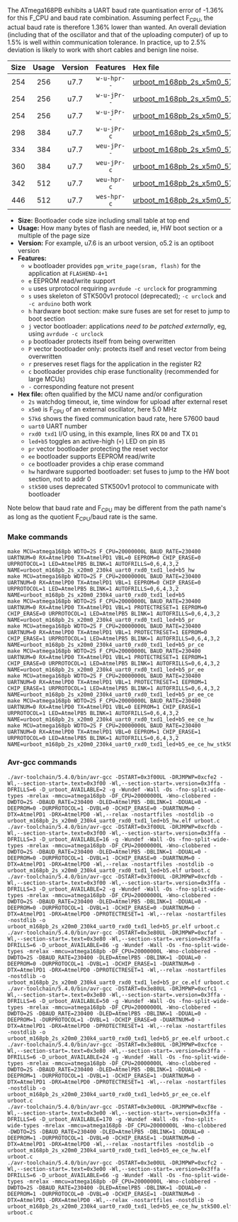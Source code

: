 The ATmega168PB exhibits a UART baud rate quantisation error of -1.36% for this F_CPU and baud rate combination. Assuming perfect F<sub>CPU</sub>, the actual baud rate is therefore 1.36% lower than wanted. An overall deviation (including that of the oscillator and that of the uploading computer) of up to 1.5% is well within communication tolerance. In practice, up to 2.5% deviation is likely to work with short cables and benign line noise.

|Size|Usage|Version|Features|Hex file|
|:-:|:-:|:-:|:-:|:--|
|254|256|u7.7|`w-u-hpr--`|[urboot_m168pb_2s_x5m0_57k6_uart0_rxd0_txd1_led+b5_hw.hex](https://raw.githubusercontent.com/stefanrueger/urboot.hex/main/mcus/atmega168pb/watchdog_2_s/external_oscillator_x/%2B5m000000_hz/%2B%2B57k6_baud/uart0_rxd0_txd1/led%2Bb5/urboot_m168pb_2s_x5m0_57k6_uart0_rxd0_txd1_led%2Bb5_hw.hex)|
|254|256|u7.7|`w-u-jPr--`|[urboot_m168pb_2s_x5m0_57k6_uart0_rxd0_txd1_led+b5.hex](https://raw.githubusercontent.com/stefanrueger/urboot.hex/main/mcus/atmega168pb/watchdog_2_s/external_oscillator_x/%2B5m000000_hz/%2B%2B57k6_baud/uart0_rxd0_txd1/led%2Bb5/urboot_m168pb_2s_x5m0_57k6_uart0_rxd0_txd1_led%2Bb5.hex)|
|254|256|u7.7|`w-u-jPr--`|[urboot_m168pb_2s_x5m0_57k6_uart0_rxd0_txd1_led+b5_pr.hex](https://raw.githubusercontent.com/stefanrueger/urboot.hex/main/mcus/atmega168pb/watchdog_2_s/external_oscillator_x/%2B5m000000_hz/%2B%2B57k6_baud/uart0_rxd0_txd1/led%2Bb5/urboot_m168pb_2s_x5m0_57k6_uart0_rxd0_txd1_led%2Bb5_pr.hex)|
|298|384|u7.7|`w-u-jPr-c`|[urboot_m168pb_2s_x5m0_57k6_uart0_rxd0_txd1_led+b5_pr_ce.hex](https://raw.githubusercontent.com/stefanrueger/urboot.hex/main/mcus/atmega168pb/watchdog_2_s/external_oscillator_x/%2B5m000000_hz/%2B%2B57k6_baud/uart0_rxd0_txd1/led%2Bb5/urboot_m168pb_2s_x5m0_57k6_uart0_rxd0_txd1_led%2Bb5_pr_ce.hex)|
|334|384|u7.7|`weu-jPr--`|[urboot_m168pb_2s_x5m0_57k6_uart0_rxd0_txd1_led+b5_pr_ee.hex](https://raw.githubusercontent.com/stefanrueger/urboot.hex/main/mcus/atmega168pb/watchdog_2_s/external_oscillator_x/%2B5m000000_hz/%2B%2B57k6_baud/uart0_rxd0_txd1/led%2Bb5/urboot_m168pb_2s_x5m0_57k6_uart0_rxd0_txd1_led%2Bb5_pr_ee.hex)|
|360|384|u7.7|`weu-jPr-c`|[urboot_m168pb_2s_x5m0_57k6_uart0_rxd0_txd1_led+b5_pr_ee_ce.hex](https://raw.githubusercontent.com/stefanrueger/urboot.hex/main/mcus/atmega168pb/watchdog_2_s/external_oscillator_x/%2B5m000000_hz/%2B%2B57k6_baud/uart0_rxd0_txd1/led%2Bb5/urboot_m168pb_2s_x5m0_57k6_uart0_rxd0_txd1_led%2Bb5_pr_ee_ce.hex)|
|342|512|u7.7|`weu-hpr-c`|[urboot_m168pb_2s_x5m0_57k6_uart0_rxd0_txd1_led+b5_ee_ce_hw.hex](https://raw.githubusercontent.com/stefanrueger/urboot.hex/main/mcus/atmega168pb/watchdog_2_s/external_oscillator_x/%2B5m000000_hz/%2B%2B57k6_baud/uart0_rxd0_txd1/led%2Bb5/urboot_m168pb_2s_x5m0_57k6_uart0_rxd0_txd1_led%2Bb5_ee_ce_hw.hex)|
|446|512|u7.7|`wes-hpr-c`|[urboot_m168pb_2s_x5m0_57k6_uart0_rxd0_txd1_led+b5_ee_ce_hw_stk500.hex](https://raw.githubusercontent.com/stefanrueger/urboot.hex/main/mcus/atmega168pb/watchdog_2_s/external_oscillator_x/%2B5m000000_hz/%2B%2B57k6_baud/uart0_rxd0_txd1/led%2Bb5/urboot_m168pb_2s_x5m0_57k6_uart0_rxd0_txd1_led%2Bb5_ee_ce_hw_stk500.hex)|

- **Size:** Bootloader code size including small table at top end
- **Usage:** How many bytes of flash are needed, ie, HW boot section or a multiple of the page size
- **Version:** For example, u7.6 is an urboot version, o5.2 is an optiboot version
- **Features:**
  + `w` bootloader provides `pgm_write_page(sram, flash)` for the application at `FLASHEND-4+1`
  + `e` EEPROM read/write support
  + `u` uses urprotocol requiring `avrdude -c urclock` for programming
  + `s` uses skeleton of STK500v1 protocol (deprecated); `-c urclock` and `-c arduino` both work
  + `h` hardware boot section: make sure fuses are set for reset to jump to boot section
  + `j` vector bootloader: applications *need to be patched externally*, eg, using `avrdude -c urclock`
  + `p` bootloader protects itself from being overwritten
  + `P` vector bootloader only: protects itself and reset vector from being overwritten
  + `r` preserves reset flags for the application in the register R2
  + `c` bootloader provides chip erase functionality (recommended for large MCUs)
  + `-` corresponding feature not present
- **Hex file:** often qualified by the MCU name and/or configuration
  + `2s` watchdog timeout, ie, time window for upload after external reset
  + `x5m0` is F<sub>CPU</sub> of an external oscillator, here 5.0 MHz
  + `57k6` shows the fixed communication baud rate, here 57600 baud
  + `uart0` UART number
  + `rxd0 txd1` I/O using, in this example, lines RX `D0` and TX `D1`
  + `led+b5` toggles an active-high (`+`) LED on pin `B5`
  + `pr` vector bootloader protecting the reset vector
  + `ee` bootloader supports EEPROM read/write
  + `ce` bootloader provides a chip erase command
  + `hw` hardware supported bootloader: set fuses to jump to the HW boot section, not to addr 0
  + `stk500` uses deprecated STK500v1 protocol to communicate with bootloader


Note below that baud rate and F<sub>CPU</sub> may be different from the path name's as long as the quotient F<sub>CPU</sub>/baud rate is the same.

### Make commands
```
make MCU=atmega168pb WDTO=2S F_CPU=20000000L BAUD_RATE=230400 UARTNUM=0 RX=AtmelPD0 TX=AtmelPD1 VBL=0 EEPROM=0 CHIP_ERASE=0 URPROTOCOL=1 LED=AtmelPB5 BLINK=1 AUTOFRILLS=0,6,4,3,2 NAME=urboot_m168pb_2s_x20m0_230k4_uart0_rxd0_txd1_led+b5_hw
make MCU=atmega168pb WDTO=2S F_CPU=20000000L BAUD_RATE=230400 UARTNUM=0 RX=AtmelPD0 TX=AtmelPD1 VBL=1 EEPROM=0 CHIP_ERASE=0 URPROTOCOL=1 LED=AtmelPB5 BLINK=1 AUTOFRILLS=0,6,4,3,2 NAME=urboot_m168pb_2s_x20m0_230k4_uart0_rxd0_txd1_led+b5
make MCU=atmega168pb WDTO=2S F_CPU=20000000L BAUD_RATE=230400 UARTNUM=0 RX=AtmelPD0 TX=AtmelPD1 VBL=1 PROTECTRESET=1 EEPROM=0 CHIP_ERASE=0 URPROTOCOL=1 LED=AtmelPB5 BLINK=1 AUTOFRILLS=0,6,4,3,2 NAME=urboot_m168pb_2s_x20m0_230k4_uart0_rxd0_txd1_led+b5_pr
make MCU=atmega168pb WDTO=2S F_CPU=20000000L BAUD_RATE=230400 UARTNUM=0 RX=AtmelPD0 TX=AtmelPD1 VBL=1 PROTECTRESET=1 EEPROM=0 CHIP_ERASE=1 URPROTOCOL=1 LED=AtmelPB5 BLINK=1 AUTOFRILLS=0,6,4,3,2 NAME=urboot_m168pb_2s_x20m0_230k4_uart0_rxd0_txd1_led+b5_pr_ce
make MCU=atmega168pb WDTO=2S F_CPU=20000000L BAUD_RATE=230400 UARTNUM=0 RX=AtmelPD0 TX=AtmelPD1 VBL=1 PROTECTRESET=1 EEPROM=1 CHIP_ERASE=0 URPROTOCOL=1 LED=AtmelPB5 BLINK=1 AUTOFRILLS=0,6,4,3,2 NAME=urboot_m168pb_2s_x20m0_230k4_uart0_rxd0_txd1_led+b5_pr_ee
make MCU=atmega168pb WDTO=2S F_CPU=20000000L BAUD_RATE=230400 UARTNUM=0 RX=AtmelPD0 TX=AtmelPD1 VBL=1 PROTECTRESET=1 EEPROM=1 CHIP_ERASE=1 URPROTOCOL=1 LED=AtmelPB5 BLINK=1 AUTOFRILLS=0,6,4,3,2 NAME=urboot_m168pb_2s_x20m0_230k4_uart0_rxd0_txd1_led+b5_pr_ee_ce
make MCU=atmega168pb WDTO=2S F_CPU=20000000L BAUD_RATE=230400 UARTNUM=0 RX=AtmelPD0 TX=AtmelPD1 VBL=0 EEPROM=1 CHIP_ERASE=1 URPROTOCOL=1 LED=AtmelPB5 BLINK=1 AUTOFRILLS=0,6,4,3,2 NAME=urboot_m168pb_2s_x20m0_230k4_uart0_rxd0_txd1_led+b5_ee_ce_hw
make MCU=atmega168pb WDTO=2S F_CPU=20000000L BAUD_RATE=230400 UARTNUM=0 RX=AtmelPD0 TX=AtmelPD1 VBL=0 EEPROM=1 CHIP_ERASE=1 URPROTOCOL=0 LED=AtmelPB5 BLINK=1 AUTOFRILLS=0,6,4,3,2 NAME=urboot_m168pb_2s_x20m0_230k4_uart0_rxd0_txd1_led+b5_ee_ce_hw_stk500
```

### Avr-gcc commands
```
./avr-toolchain/5.4.0/bin/avr-gcc -DSTART=0x3f00UL -DRJMPWP=0xcfe2 -Wl,--section-start=.text=0x3f00 -Wl,--section-start=.version=0x3ffa -DFRILLS=6 -D_urboot_AVAILABLE=2 -g -Wundef -Wall -Os -fno-split-wide-types -mrelax -mmcu=atmega168pb -DF_CPU=20000000L -Wno-clobbered -DWDTO=2S -DBAUD_RATE=230400 -DLED=AtmelPB5 -DBLINK=1 -DDUAL=0 -DEEPROM=0 -DURPROTOCOL=1 -DVBL=0 -DCHIP_ERASE=0 -DUARTNUM=0 -DTX=AtmelPD1 -DRX=AtmelPD0 -Wl,--relax -nostartfiles -nostdlib -o urboot_m168pb_2s_x20m0_230k4_uart0_rxd0_txd1_led+b5_hw.elf urboot.c
./avr-toolchain/5.4.0/bin/avr-gcc -DSTART=0x3f00UL -DRJMPWP=0xcfdb -Wl,--section-start=.text=0x3f00 -Wl,--section-start=.version=0x3ffa -DFRILLS=3 -D_urboot_AVAILABLE=16 -g -Wundef -Wall -Os -fno-split-wide-types -mrelax -mmcu=atmega168pb -DF_CPU=20000000L -Wno-clobbered -DWDTO=2S -DBAUD_RATE=230400 -DLED=AtmelPB5 -DBLINK=1 -DDUAL=0 -DEEPROM=0 -DURPROTOCOL=1 -DVBL=1 -DCHIP_ERASE=0 -DUARTNUM=0 -DTX=AtmelPD1 -DRX=AtmelPD0 -Wl,--relax -nostartfiles -nostdlib -o urboot_m168pb_2s_x20m0_230k4_uart0_rxd0_txd1_led+b5.elf urboot.c
./avr-toolchain/5.4.0/bin/avr-gcc -DSTART=0x3f00UL -DRJMPWP=0xcfdb -Wl,--section-start=.text=0x3f00 -Wl,--section-start=.version=0x3ffa -DFRILLS=3 -D_urboot_AVAILABLE=2 -g -Wundef -Wall -Os -fno-split-wide-types -mrelax -mmcu=atmega168pb -DF_CPU=20000000L -Wno-clobbered -DWDTO=2S -DBAUD_RATE=230400 -DLED=AtmelPB5 -DBLINK=1 -DDUAL=0 -DEEPROM=0 -DURPROTOCOL=1 -DVBL=1 -DCHIP_ERASE=0 -DUARTNUM=0 -DTX=AtmelPD1 -DRX=AtmelPD0 -DPROTECTRESET=1 -Wl,--relax -nostartfiles -nostdlib -o urboot_m168pb_2s_x20m0_230k4_uart0_rxd0_txd1_led+b5_pr.elf urboot.c
./avr-toolchain/5.4.0/bin/avr-gcc -DSTART=0x3e80UL -DRJMPWP=0xcfaf -Wl,--section-start=.text=0x3e80 -Wl,--section-start=.version=0x3ffa -DFRILLS=6 -D_urboot_AVAILABLE=86 -g -Wundef -Wall -Os -fno-split-wide-types -mrelax -mmcu=atmega168pb -DF_CPU=20000000L -Wno-clobbered -DWDTO=2S -DBAUD_RATE=230400 -DLED=AtmelPB5 -DBLINK=1 -DDUAL=0 -DEEPROM=0 -DURPROTOCOL=1 -DVBL=1 -DCHIP_ERASE=1 -DUARTNUM=0 -DTX=AtmelPD1 -DRX=AtmelPD0 -DPROTECTRESET=1 -Wl,--relax -nostartfiles -nostdlib -o urboot_m168pb_2s_x20m0_230k4_uart0_rxd0_txd1_led+b5_pr_ce.elf urboot.c
./avr-toolchain/5.4.0/bin/avr-gcc -DSTART=0x3e80UL -DRJMPWP=0xcfc1 -Wl,--section-start=.text=0x3e80 -Wl,--section-start=.version=0x3ffa -DFRILLS=6 -D_urboot_AVAILABLE=50 -g -Wundef -Wall -Os -fno-split-wide-types -mrelax -mmcu=atmega168pb -DF_CPU=20000000L -Wno-clobbered -DWDTO=2S -DBAUD_RATE=230400 -DLED=AtmelPB5 -DBLINK=1 -DDUAL=0 -DEEPROM=1 -DURPROTOCOL=1 -DVBL=1 -DCHIP_ERASE=0 -DUARTNUM=0 -DTX=AtmelPD1 -DRX=AtmelPD0 -DPROTECTRESET=1 -Wl,--relax -nostartfiles -nostdlib -o urboot_m168pb_2s_x20m0_230k4_uart0_rxd0_txd1_led+b5_pr_ee.elf urboot.c
./avr-toolchain/5.4.0/bin/avr-gcc -DSTART=0x3e80UL -DRJMPWP=0xcfce -Wl,--section-start=.text=0x3e80 -Wl,--section-start=.version=0x3ffa -DFRILLS=6 -D_urboot_AVAILABLE=24 -g -Wundef -Wall -Os -fno-split-wide-types -mrelax -mmcu=atmega168pb -DF_CPU=20000000L -Wno-clobbered -DWDTO=2S -DBAUD_RATE=230400 -DLED=AtmelPB5 -DBLINK=1 -DDUAL=0 -DEEPROM=1 -DURPROTOCOL=1 -DVBL=1 -DCHIP_ERASE=1 -DUARTNUM=0 -DTX=AtmelPD1 -DRX=AtmelPD0 -DPROTECTRESET=1 -Wl,--relax -nostartfiles -nostdlib -o urboot_m168pb_2s_x20m0_230k4_uart0_rxd0_txd1_led+b5_pr_ee_ce.elf urboot.c
./avr-toolchain/5.4.0/bin/avr-gcc -DSTART=0x3e00UL -DRJMPWP=0xcf8e -Wl,--section-start=.text=0x3e00 -Wl,--section-start=.version=0x3ffa -DFRILLS=6 -D_urboot_AVAILABLE=170 -g -Wundef -Wall -Os -fno-split-wide-types -mrelax -mmcu=atmega168pb -DF_CPU=20000000L -Wno-clobbered -DWDTO=2S -DBAUD_RATE=230400 -DLED=AtmelPB5 -DBLINK=1 -DDUAL=0 -DEEPROM=1 -DURPROTOCOL=1 -DVBL=0 -DCHIP_ERASE=1 -DUARTNUM=0 -DTX=AtmelPD1 -DRX=AtmelPD0 -Wl,--relax -nostartfiles -nostdlib -o urboot_m168pb_2s_x20m0_230k4_uart0_rxd0_txd1_led+b5_ee_ce_hw.elf urboot.c
./avr-toolchain/5.4.0/bin/avr-gcc -DSTART=0x3e00UL -DRJMPWP=0xcfc2 -Wl,--section-start=.text=0x3e00 -Wl,--section-start=.version=0x3ffa -DFRILLS=6 -D_urboot_AVAILABLE=66 -g -Wundef -Wall -Os -fno-split-wide-types -mrelax -mmcu=atmega168pb -DF_CPU=20000000L -Wno-clobbered -DWDTO=2S -DBAUD_RATE=230400 -DLED=AtmelPB5 -DBLINK=1 -DDUAL=0 -DEEPROM=1 -DURPROTOCOL=0 -DVBL=0 -DCHIP_ERASE=1 -DUARTNUM=0 -DTX=AtmelPD1 -DRX=AtmelPD0 -Wl,--relax -nostartfiles -nostdlib -o urboot_m168pb_2s_x20m0_230k4_uart0_rxd0_txd1_led+b5_ee_ce_hw_stk500.elf urboot.c
```

